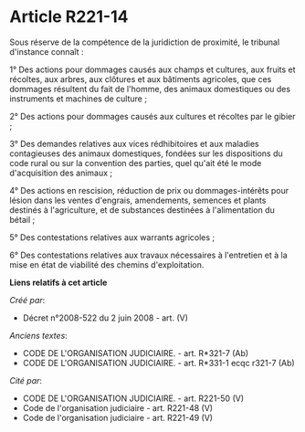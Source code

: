 # Article R221-14

Sous réserve de la compétence de la juridiction de proximité, le tribunal d'instance connaît :

1° Des actions pour dommages causés aux champs et cultures, aux fruits et récoltes, aux arbres, aux clôtures et aux bâtiments
agricoles, que ces dommages résultent du fait de l'homme, des animaux domestiques ou des instruments et machines de culture ;

2° Des actions pour dommages causés aux cultures et récoltes par le gibier ;

3° Des demandes relatives aux vices rédhibitoires et aux maladies contagieuses des animaux domestiques, fondées sur les
dispositions du code rural ou sur la convention des parties, quel qu'ait été le mode d'acquisition des animaux ;

4° Des actions en rescision, réduction de prix ou dommages-intérêts pour lésion dans les ventes d'engrais, amendements,
semences et plants destinés à l'agriculture, et de substances destinées à l'alimentation du bétail ;

5° Des contestations relatives aux warrants agricoles ;

6° Des contestations relatives aux travaux nécessaires à l'entretien et à la mise en état de viabilité des chemins
d'exploitation.

**Liens relatifs à cet article**

_Créé par_:

  - Décret n°2008-522 du 2 juin 2008 - art. (V)

_Anciens textes_:

  - CODE DE L'ORGANISATION JUDICIAIRE. - art. R*321-7 (Ab)
  - CODE DE L'ORGANISATION JUDICIAIRE. - art. R*331-1 ecqc r321-7 (Ab)

_Cité par_:

  - CODE DE L'ORGANISATION JUDICIAIRE. - art. R221-50 (V)
  - Code de l'organisation judiciaire - art. R221-48 (V)
  - Code de l'organisation judiciaire - art. R221-49 (V)
